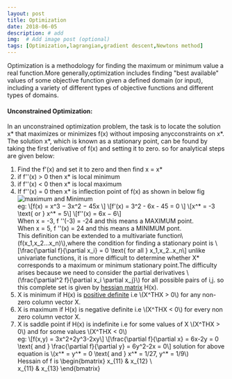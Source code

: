 ```yaml
---
layout: post
title: Optimization 
date: 2018-06-05 
description: # add
img:  # Add image post (optional)
tags: [Optimization,lagrangian,gradient descent,Newtons method]
---
```

Optimization is a methodology for finding the maximum or minimum value a real function.More generally,optimization includes finding 
"best available" values of some objective function given a defined domain (or input), including a variety of different types of objective 
functions and different types of domains.  
#### Unconstrained Optimization:  
In an unconstrained optimization problem, the task is to locate the solution x* that maximizes or minimizes f(x) without imposing anycconstraints on x*. The solution x*, which is known as a stationary point, can be found by taking the first derivative of f(x) and setting it to zero. so for analytical steps are given below:
1. Find the f'(x) and set it to zero and then find x = x*  
2. if f''(x) > 0  then x* is local minimum   
3. if f''(x) < 0  then x* is local maximum    
4. If f''(x) = 0 then x* is inflection point of f(x) as shown in below fig  
![maximum and Minimum]({{site.baseurl}}/assets/img/max_min.jpg)  
eg: \\[f(x) = x^3 − 3x^2 − 45x \\]
\\[f'(x) = 3^2 - 6x - 45 = 0 \\]
\\[x^* = -3 \text{ or } x^* = 5\\]
\\[f''(x) = 6x − 6\\]  
When x = -3, f ''(-3) = -24 and this means a MAXIMUM point.  
When x = 5, f ''(x) = 24 and this means a MINIMUM pont.   
This definition can be extended to a multivariate function\\(f(x_1,x_2...x_n)\\),where the condition for finding a stationary point is \\[\frac{\partial f}{\partial x_i} = 0 \text{ for all } x_1,x_2..x_n\\]
unlike univariate functions, it is more difficult to determine whether X* corresponds to a maximum or minimum stationary point.The difficulty arises because we need to consider the partial derivatives \\(\frac{\partial^2 f}{\partial x_i \partial x_j}\\) for all possible pairs of i,j. so this complete set is given by [hessian matrix](https://en.wikipedia.org/wiki/Hessian_matrix) H(x).  
1. X is minimum if H(x) is [positive definite](https://en.wikipedia.org/wiki/Positive-definite_matrix) i.e \\(X^THX > 0\\) for any non-zero column vector X.
2. X is maximum if H(x) is negative definite i.e \\(X^THX < 0\\) for every non zero column vector X.
3. X is saddle point if H(x) is indefinite i.e for some values of X \\(X^THX > 0\\) and for some values \\(X^THX < 0\\)  
eg: \\[f(x,y) = 3x^2+2y^3-2xy\\]
\\[\frac{\partial f}{\partial x} = 6x-2y = 0 \text{ and } \frac{\partial f}{\partial y} = 6y^2-2x = 0\\]
solution for above equation is \\(x^* = y^* = 0 \text{ and } x^* = 1/27, y^* = 1/9\\)  
Hessain of f is 
\begin{bmatrix}
    x_{11} & x_{12}  \\  
     x_{11} & x_{13}
 \end{bmatrix}
